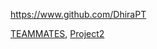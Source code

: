 
<!-- Give link to your github home page -->
<span id="github">https://www.github.com/DhiraPT</span>

<!-- [CS3281: Give your NUS-OSS project][CS3282: give your internal and external projects related to the module] -->
<span id="projects">[TEAMMATES](https://github.com/TEAMMATES/teammates), [Project2]()</span>
